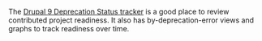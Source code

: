 The [Drupal 9 Deprecation Status tracker](https://dev.acquia.com/drupal9/deprecation%5Fstatus) is a good place to review contributed project readiness. It also has by-deprecation-error views and graphs to track readiness over time.